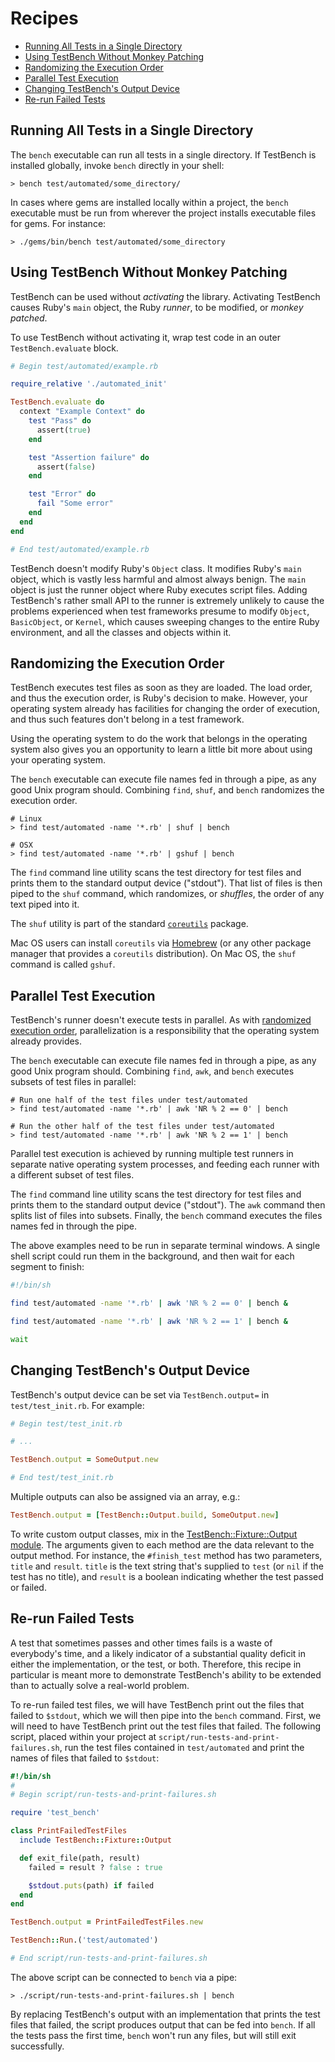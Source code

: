 Recipes
=======

* [Running All Tests in a Single Directory](#running-all-tests-in-a-single-directory)
* [Using TestBench Without Monkey Patching](#using-testbench-without-monkey-patching)
* [Randomizing the Execution Order](#randomizing-the-execution-order)
* [Parallel Test Execution](#parallel-test-execution)
* [Changing TestBench's Output Device](#changing-testbenchs-output-device)
* [Re-run Failed Tests](#re-run-failed-tests)

Running All Tests in a Single Directory
---------------------------------------

The `bench` executable can run all tests in a single directory. If TestBench is installed globally, invoke `bench` directly in your shell:

```
> bench test/automated/some_directory/
```

In cases where gems are installed locally within a project, the `bench` executable must be run from wherever the project installs executable files for gems. For instance:

```
> ./gems/bin/bench test/automated/some_directory
```

Using TestBench Without Monkey Patching
---------------------------------------

TestBench can be used without _activating_ the library. Activating TestBench causes Ruby's `main` object, the Ruby _runner_, to be modified, or _monkey patched_.

To use TestBench without activating it, wrap test code in an outer `TestBench.evaluate` block.

```ruby
# Begin test/automated/example.rb

require_relative './automated_init'

TestBench.evaluate do
  context "Example Context" do
    test "Pass" do
      assert(true)
    end

    test "Assertion failure" do
      assert(false)
    end

    test "Error" do
      fail "Some error"
    end
  end
end

# End test/automated/example.rb
```

TestBench doesn't modify Ruby's `Object` class. It modifies Ruby's `main` object, which is vastly less harmful and almost always benign. The `main` object is just the runner object where Ruby executes script files. Adding TestBench's rather small API to the runner is extremely unlikely to cause the problems experienced when test frameworks presume to modify `Object`, `BasicObject`, or `Kernel`, which causes sweeping changes to the entire Ruby environment, and all the classes and objects within it.

Randomizing the Execution Order
-------------------------------

TestBench executes test files as soon as they are loaded. The load order, and thus the execution order, is Ruby's decision to make. However, your operating system already has facilities for changing the order of execution, and thus such features don't belong in a test framework.

Using the operating system to do the work that belongs in the operating system also gives you an opportunity to learn a little bit more about using your operating system.

The `bench` executable can execute file names fed in through a pipe, as any good Unix program should. Combining `find`, `shuf`, and `bench` randomizes the execution order.

```
# Linux
> find test/automated -name '*.rb' | shuf | bench

# OSX
> find test/automated -name '*.rb' | gshuf | bench
```

The `find` command line utility scans the test directory for test files and prints them to the standard output device ("stdout"). That list of files is then piped to the `shuf` command, which randomizes, or _shuffles_, the order of any text piped into it.

The `shuf` utility is part of the standard [`coreutils`](https://www.gnu.org/software/coreutils/coreutils.html) package.

Mac OS users can install `coreutils` via [Homebrew](https://formulae.brew.sh/formula/coreutils) (or any other package manager that provides a `coreutils` distribution). On Mac OS, the `shuf` command is called `gshuf`.

Parallel Test Execution
-----------------------

TestBench's runner doesn't execute tests in parallel. As with [randomized execution order](#randomizing-the-execution-order), parallelization is a responsibility that the operating system already provides.

The `bench` executable can execute file names fed in through a pipe, as any good Unix program should. Combining `find`, `awk`, and `bench` executes subsets of test files in parallel:

```
# Run one half of the test files under test/automated
> find test/automated -name '*.rb' | awk 'NR % 2 == 0' | bench

# Run the other half of the test files under test/automated
> find test/automated -name '*.rb' | awk 'NR % 2 == 1' | bench
```

Parallel test execution is achieved by running multiple test runners in separate native operating system processes, and feeding each runner with a different subset of test files.

The `find` command line utility scans the test directory for test files and prints them to the standard output device ("stdout"). The `awk` command then splits list of files into subsets. Finally, the `bench` command executes the files names fed in through the pipe.

The above examples need to be run in separate terminal windows. A single shell script could run them in the background, and then wait for each segment to finish:

```sh
#!/bin/sh

find test/automated -name '*.rb' | awk 'NR % 2 == 0' | bench &

find test/automated -name '*.rb' | awk 'NR % 2 == 1' | bench &

wait
```

Changing TestBench's Output Device
----------------------------------

TestBench's output device can be set via `TestBench.output=` in `test/test_init.rb`. For example:

```ruby
# Begin test/test_init.rb

# ...

TestBench.output = SomeOutput.new

# End test/test_init.rb
```

Multiple outputs can also be assigned via an array, e.g.:

```ruby
TestBench.output = [TestBench::Output.build, SomeOutput.new]
```

To write custom output classes, mix in the [TestBench::Fixture::Output module](https://github.com/test-bench/test-bench-fixture/blob/master/lib/test_bench/fixture/output.rb). The arguments given to each method are the data relevant to the output method. For instance, the `#finish_test` method has two parameters, `title` and `result`. `title` is the text string that's supplied to `test` (or `nil` if the test has no title), and `result` is a boolean indicating whether the test passed or failed.

Re-run Failed Tests
-------------------

A test that sometimes passes and other times fails is a waste of everybody's time, and a likely indicator of a substantial quality deficit in either the implementation, or the test, or both. Therefore, this recipe in particular is meant more to demonstrate TestBench's ability to be extended than to actually solve a real-world problem.

To re-run failed test files, we will have TestBench print out the files that failed to `$stdout`, which we will then pipe into the `bench` command. First, we will need to have TestBench print out the test files that failed. The following script, placed within your project at `script/run-tests-and-print-failures.sh`, run the test files contained in `test/automated` and print the names of files that failed to `$stdout`:

```ruby
#!/bin/sh
#
# Begin script/run-tests-and-print-failures.sh

require 'test_bench'

class PrintFailedTestFiles
  include TestBench::Fixture::Output

  def exit_file(path, result)
    failed = result ? false : true

    $stdout.puts(path) if failed
  end
end

TestBench.output = PrintFailedTestFiles.new

TestBench::Run.('test/automated')

# End script/run-tests-and-print-failures.sh
```

The above script can be connected to `bench` via a pipe:

```
> ./script/run-tests-and-print-failures.sh | bench
```

By replacing TestBench's output with an implementation that prints the test files that failed, the script produces output that can be fed into `bench`. If all the tests pass the first time, `bench` won't run any files, but will still exit successfully.
